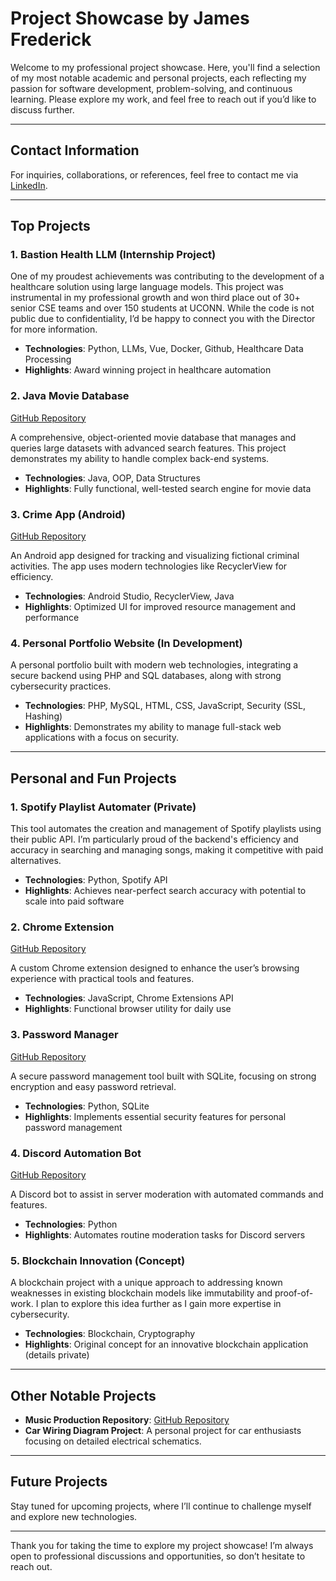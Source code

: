
# Project Showcase by James Frederick

Welcome to my professional project showcase. Here, you'll find a selection of my most notable academic and personal projects, each reflecting my passion for software development, problem-solving, and continuous learning. Please explore my work, and feel free to reach out if you’d like to discuss further.

---

## Contact Information

For inquiries, collaborations, or references, feel free to contact me via [LinkedIn](https://www.linkedin.com/in/james-frederick-50489624a/).

---

## Top Projects

### 1. **Bastion Health LLM (Internship Project)**

One of my proudest achievements was contributing to the development of a healthcare solution using large language models. This project was instrumental in my professional growth and won third place out of 30+ senior CSE teams and over 150 students at UCONN. While the code is not public due to confidentiality, I’d be happy to connect you with the Director for more information.

- **Technologies**: Python, LLMs, Vue, Docker, Github, Healthcare Data Processing
- **Highlights**: Award winning project in healthcare automation

### 2. **Java Movie Database**  
[GitHub Repository](https://github.com/jimmyboy8930/MovieSearch)

A comprehensive, object-oriented movie database that manages and queries large datasets with advanced search features. This project demonstrates my ability to handle complex back-end systems.

- **Technologies**: Java, OOP, Data Structures
- **Highlights**: Fully functional, well-tested search engine for movie data

### 3. **Crime App (Android)**  
[GitHub Repository](https://github.com/jimmyboy8930/Android-crime-app)

An Android app designed for tracking and visualizing fictional criminal activities. The app uses modern technologies like RecyclerView for efficiency.

- **Technologies**: Android Studio, RecyclerView, Java
- **Highlights**: Optimized UI for improved resource management and performance

### 4. **Personal Portfolio Website (In Development)**

A personal portfolio built with modern web technologies, integrating a secure backend using PHP and SQL databases, along with strong cybersecurity practices.

- **Technologies**: PHP, MySQL, HTML, CSS, JavaScript, Security (SSL, Hashing)
- **Highlights**: Demonstrates my ability to manage full-stack web applications with a focus on security.

---

## Personal and Fun Projects

### 1. **Spotify Playlist Automater** (Private)

This tool automates the creation and management of Spotify playlists using their public API. I’m particularly proud of the backend's efficiency and accuracy in searching and managing songs, making it competitive with paid alternatives.

- **Technologies**: Python, Spotify API
- **Highlights**: Achieves near-perfect search accuracy with potential to scale into paid software

### 2. **Chrome Extension**  
[GitHub Repository](https://github.com/jimmyboy8930/Chrome-Extension)

A custom Chrome extension designed to enhance the user’s browsing experience with practical tools and features.

- **Technologies**: JavaScript, Chrome Extensions API
- **Highlights**: Functional browser utility for daily use

### 3. **Password Manager**  
[GitHub Repository](https://github.com/jimmyboy8930/password-manager)

A secure password management tool built with SQLite, focusing on strong encryption and easy password retrieval.

- **Technologies**: Python, SQLite
- **Highlights**: Implements essential security features for personal password management

### 4. **Discord Automation Bot**  
[GitHub Repository](https://github.com/jimmyboy8930/Discord-auto-mod-python)

A Discord bot to assist in server moderation with automated commands and features.

- **Technologies**: Python
- **Highlights**: Automates routine moderation tasks for Discord servers

### 5. **Blockchain Innovation (Concept)**

A blockchain project with a unique approach to addressing known weaknesses in existing blockchain models like immutability and proof-of-work. I plan to explore this idea further as I gain more expertise in cybersecurity.

- **Technologies**: Blockchain, Cryptography
- **Highlights**: Original concept for an innovative blockchain application (details private)

---

## Other Notable Projects

- **Music Production Repository**: [GitHub Repository](https://github.com/jimmyboy8930/Music-Production)
- **Car Wiring Diagram Project**: A personal project for car enthusiasts focusing on detailed electrical schematics.

---

## Future Projects

Stay tuned for upcoming projects, where I’ll continue to challenge myself and explore new technologies.

---

Thank you for taking the time to explore my project showcase! I’m always open to professional discussions and opportunities, so don’t hesitate to reach out.

